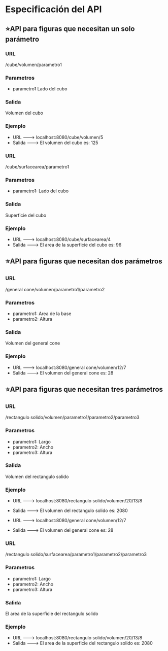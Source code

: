 # Especificación del API
## ⭐API para figuras que necesitan un solo parámetro
### URL
/cube/volumen/parametro1
### Parametros
- parametro1 Lado del cubo
### Salida
Volumen del cubo

### Ejemplo
- URL ---> localhost:8080/cube/volumen/5
- Salida ---> El volumen del cubo es: 125

### URL
/cube/surfacearea/parametro1
### Parametros
- parametro1: Lado del cubo
### Salida
Superficie del cubo

### Ejemplo
- URL ---> localhost:8080/cube/surfacearea/4
- Salida ---> El area de la superficie del cubo es: 96


## ⭐API para figuras que necesitan dos parámetros
### URL
/general cone/volumen/parametro1/parametro2
### Parametros
- parametro1: Area de la base
- parametro2: Altura
### Salida
Volumen del general cone

### Ejemplo
- URL ---> localhost:8080/general cone/volumen/12/7
- Salida ---> El volumen del general cone es: 28

## ⭐API para figuras que necesitan tres parámetros
### URL
/rectangulo solido/volumen/parametro1/parametro2/parametro3
### Parametros
- parametro1: Largo
- parametro2: Ancho
- parametro3: Altura
### Salida
Volumen del rectangulo solido
### Ejemplo
- URL ---> localhost:8080/rectangulo solido/volumen/20/13/8
- Salida ---> El volumen del rectangulo solido es: 2080

- URL ---> localhost:8080/general cone/volumen/12/7
- Salida ---> El volumen del general cone es: 28

### URL
/rectangulo solido/surfacearea/parametro1/parametro2/parametro3
### Parametros
- parametro1: Largo
- parametro2: Ancho
- parametro3: Altura
### Salida
El area de la superficie del rectangulo solido
### Ejemplo
- URL ---> localhost:8080/rectangulo solido/volumen/20/13/8
- Salida ---> El area de la superficie del rectangulo solido es: 2080
